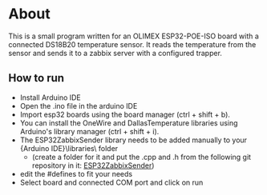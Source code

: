 # About
This is a small program written for an OLIMEX ESP32-POE-ISO board with a connected DS18B20 temperature sensor.
It reads the temperature from the sensor and sends it to a zabbix server with a configured trapper.

## How to run
 - Install Arduino IDE
 - Open the .ino file in the arduino IDE
 - Import esp32 boards using the board manager (ctrl + shift + b).
 - You can install the OneWire and DallasTemperature libraries using Arduino's library manager (ctrl + shift + i).
 - The ESP32ZabbixSender library needs to be added manually to your {Arduino IDE}\libraries\ folder
	 - (create a folder for it and put the .cpp and .h from the following git repository in it: [ESP32ZabbixSender](https://github.com/leruetkins/ESP32ZabbixSender))
 - edit the #defines to fit your needs
 - Select board and connected COM port and click on run
